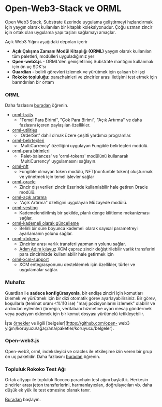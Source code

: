 # Open-Web3-Stack ve ORML

Open Web3 Stack, Substrate üzerinde uygulama geliştirmeyi hızlandırmak için yaygın olarak kullanılan bir kitaplık koleksiyonudur. Çoğu uzman zincir için ortak olan uygulama yapı taşları sağlamayı amaçlar.

Açık Web3 Yığını aşağıdaki depoları içerir

* **Açık Çalışma Zamanı Modül Kitaplığı \(ORML\)** yaygın olarak kullanılan tüm paletleri, modülleri uyguladığımız yer
* **Open-web3.js** - ORML'den genişletilmiş Substrate mantığını kullanmak için ön uç SDK'sı
* **Guardian** - belirli görevleri izlemek ve yürütmek için çalışan bir işçi
* **Rokoko topluluğu**: parachainleri ve zincirler arası iletişimi test etmek için barındırılan bir ortam

### ORML

Daha fazlasını [buradan](https://github.com/open-web3-stack/open-runtime-module-library) öğrenin.

* [orml-traits](https://github.com/open-web3-stack/open-runtime-module-library/blob/master/traits)
  * "Temel Para Birimi", "Çok Para Birimi", "Açık Artırma" ve daha fazlasını içeren paylaşılan özellikler.
* [orml-utilities](https://github.com/open-web3-stack/open-runtime-module-library/blob/master/utilities)
  * 'OrderSet' dahil olmak üzere çeşitli yardımcı programlar.
* [orml-belirteçleri](https://github.com/open-web3-stack/open-runtime-module-library/blob/master/tokens)
  * 'MultiCurrency' özelliğini uygulayan Fungible belirteçleri modülü.
* [orml-para birimleri](https://github.com/open-web3-stack/open-runtime-module-library/blob/master/currencies)
  * 'Palet-balances' ve 'orml-tokens' modülünü kullanarak 'MultiCurrency' uygulamasını sağlayın.
* [orml-nft](https://github.com/open-web3-stack/open-runtime-module-library/tree/master/nft)
  * Fungible olmayan token modülü, NFT\(nonfunble token\) oluşturmak ve yönetmek için temel işlevler sağlar
* [orml-oracle](https://github.com/open-web3-stack/open-runtime-module-library/blob/master/oracle)
  * Zincir dışı verileri zincir üzerinde kullanılabilir hale getiren Oracle modülü.
* [orml-açık artırma](https://github.com/open-web3-stack/open-runtime-module-library/blob/master/auction)
  * "Açık Artırma" özelliğini uygulayan Müzayede modülü.
* [orml-vesting](https://github.com/open-web3-stack/open-runtime-module-library/blob/master/vesting)
  * Kademelendirilmiş bir şekilde, planlı denge kilitleme mekanizması sağlar.
* [orml-kademeli olarak güncelleme](https://github.com/open-web3-stack/open-runtime-module-library/blob/master/gradually-update)
  * Belirli bir süre boyunca kademeli olarak sayısal parametreyi ayarlamanın yolunu sağlar.
* [orml-xtokens](https://github.com/open-web3-stack/open-runtime-module-library/blob/master/xtokens)
  * Zincirler arası varlık transferi yapmanın yolunu sağlar.
  * [Adım Adım kılavuz](https://github.com/open-web3-stack/open-runtime-module-library/wiki/xtokens) XCM çapraz zincir değiştirilebilir varlık transferini para zincirinizde kullanılabilir hale getirmek için
* [orml-xcm-support](https://github.com/open-web3-stack/open-runtime-module-library/blob/master/xcm-support)
  * XCM entegrasyonunu desteklemek için özellikler, türler ve uygulamalar sağlar.

### Muhafız

Guardian ile **sadece konfigürasyonla**, bir endişe zinciri için komutları izlemek ve yürütmek için bir dizi otomatik görev ayarlayabilirsiniz. Bir görev, koşullarla \(teminat oranı <%110 ise\) "marj pozisyonlarını izlemek" olabilir ve ardından eylemleri \(örneğin, veritabanı hizmetine uyarı mesajı göndermek veya pozisyon eklemek için bir komut dosyası yürütmek\) tetikleyebilir.

İşte [örnekler](https://github.com/open-web3-stack/guardian/tree/master/packages/example-guardian) ve ilgili [belgeler](https://github.com/open- web3 yığını/koruyucu/ağaç/ana/paketler/koruyucu/belgeler).

### Open-web3.js

Open-web3, orml, indeksleyici ve oracles ile etkileşime izin veren bir grup ön uç paketidir. Daha fazlasını [buradan](https://github.com/open-web3-stack/open-web3.js) öğrenin.

### Topluluk Rokoko Test Ağı

Ortak altyapı ile topluluk Rococo parachain test ağını başlattık. Herkesin zincirler arası jeton transferlerini, harmanlayıcıları, doğrulayıcıları vb. daha düşük ek yük ile test etmesine olanak tanır.

[Buradan](https://github.com/open-web3-stack/rococo-community) başlayın.
